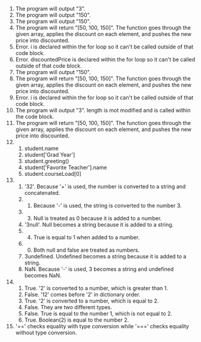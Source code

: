 1. The program will output "3".
2. The program will output "150".
3. The program will output "150".
4. The program will return "[50, 100, 150]". The function goes through the given array, applies the discount on each element, and pushes the new price into discounted.
5. Error. i is declared within the for loop so it can't be called outside of that code block.
6. Error. discountedPrice is declared within the for loop so it can't be called outside of that code block.
7. The program will output "150".
8. The program will return "[50, 100, 150]". The function goes through the given array, applies the discount on each element, and pushes the new price into discounted.
9. Error. i is declared within the for loop so it can't be called outside of that code block.
10. The program will output "3". length is mot modified and is called within the code block.
11. The program will return "[50, 100, 150]". The function goes through the given array, applies the discount on each element, and pushes the new price into discounted.
12. 
    1. student.name 
    2. student['Grad Year']
    3. student.greeting()
    4. student['Favorite Teacher'].name
    5. student.courseLoad[0]
13. 
    1. '32'. Because '+' is used, the number is converted to a string and concatenated.
    2. 1. Because '-' is used, the string is converted to the number 3.
    3. 3. Null is treated as 0 because it is added to a number.
    4. '3null'. Null becomes a string because it is added to a string.
    5. 4. True is equal to 1 when added to a number.
    6. 0. Both null and false are treated as numbers.
    7. 3undefined. Undefined becomes a string because it is added to a string.
    8. NaN. Because '-' is used, 3 becomes a string and undefined becomes NaN.
14. 
    1. True. '2' is converted to a number, which is greater than 1.
    2. False. '12' comes before '2' in dictionary order.
    3. True. '2' is converted to a number, which is equal to 2.
    4. False. They are two different types.
    5. False. True is equal to the number 1, which is not equal to 2.
    6. True. Boolean(2) is equal to the number 2.
15. '==' checks equality with type conversion while '===' checks equality without type conversion.


